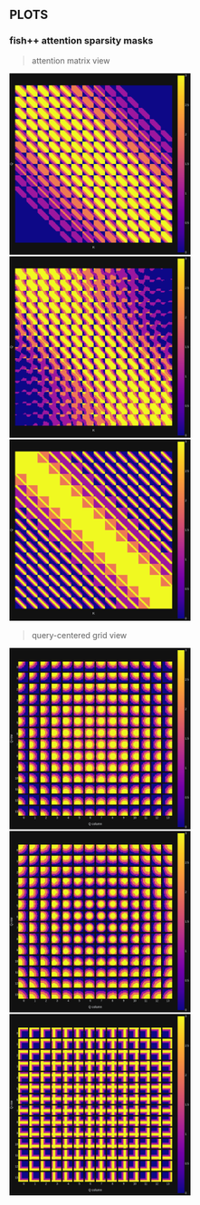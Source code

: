 ## PLOTS

### fish++ attention sparsity masks

> attention matrix view
<p float="left" align="left">
<img src="images/mask_dist_hl4.png" width="320" />
<img src="images/mask_distq_hl4.png" width="320" />
<img src="images/mask_cross_hl4.png" width="320" />
<!-- <img src="images/mask_crossq_hl4.png" width="320" /> -->
</p>

> query-centered grid view
<p float="left" align="left">
<img src="images/mask_grid_dist_hl4.png" width="320" />
<img src="images/mask_grid_distq_hl4.png" width="320" />
<img src="images/mask_grid_cross_hl4.png" width="320" />
</p>

<!-- > full matrix
<p float="left" align="left">
<img src="deit_pi_qk_center/deit_pi_qk_center_l0_h0.png" width="240" />
<img src="deit_pi_qk_center/deit_pi_qk_center_l0_h1.png" width="240" />
<img src="deit_pi_qk_center/deit_pi_qk_center_l0_h2.png" width="240" />
<img src="deit_pi_qk_center/deit_pi_qk_center_l0_h3.png" width="240" />
</p> -->
